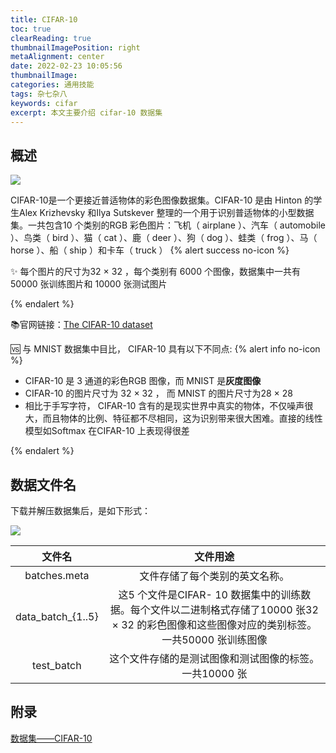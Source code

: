 ```yaml
---
title: CIFAR-10
toc: true
clearReading: true
thumbnailImagePosition: right
metaAlignment: center
date: 2022-02-23 10:05:56
thumbnailImage:
categories: 通用技能
tags: 杂七杂八
keywords: cifar
excerpt: 本文主要介绍 cifar-10 数据集
---
```

<!-- toc -->
## 概述

![](https://gitee.com/mingchaohu/blog-image/raw/master/image/dl/dataset/dl-dataset-cifar-10.png)



CIFAR-10是一个更接近普适物体的彩色图像数据集。CIFAR-10 是由 Hinton 的学生Alex Krizhevsky 和Ilya Sutskever 整理的一个用于识别普适物体的小型数据集。一共包含10 个类别的RGB 彩色图片：飞机（ airplane ）、汽车（ automobile ）、鸟类（ bird ）、猫（ cat ）、鹿（ deer ）、狗（ dog ）、蛙类（ frog ）、马（ horse ）、船（ ship ）和卡车（ truck ）
{% alert success no-icon %}

:sparkles: 每个图片的尺寸为32 × 32 ，每个类别有 6000 个图像，数据集中一共有 50000 张训练图片和 10000 张测试图片

{% endalert %}

:books:官网链接：[The CIFAR-10 dataset](http://www.cs.toronto.edu/~kriz/cifar.html)

:vs: 与 MNIST 数据集中目比， CIFAR-10 具有以下不同点:
{% alert info no-icon %}

- CIFAR-10 是 3 通道的彩色RGB 图像，而 MNIST 是**灰度图像**
- CIFAR-10 的图片尺寸为 32 × 32 ， 而 MNIST 的图片尺寸为28 × 28 
- 相比于手写字符， CIFAR-10 含有的是现实世界中真实的物体，不仅噪声很大，而且物体的比例、特征都不尽相同，这为识别带来很大困难。直接的线性模型如Softmax 在CIFAR-10 上表现得很差

{% endalert %}

## 数据文件名

下载并解压数据集后，是如下形式：

![](https://gitee.com/mingchaohu/blog-image/raw/master/image/dl/dataset/dl-dataset-cifar-datafile.png)

|      文件名       |                           文件用途                           |
| :---------------: | :----------------------------------------------------------: |
|   batches.meta    |                文件存储了每个类别的英文名称。                |
| data_batch_{1..5} | 这5 个文件是CIFAR- 10 数据集中的训练数据。每个文件以二进制格式存储了10000 张32 × 32 的彩色图像和这些图像对应的类别标签。一共50000 张训练图像 |
|    test_batch     |    这个文件存储的是测试图像和测试图像的标签。一共10000 张    |

## 附录

[数据集——CIFAR-10](https://blog.csdn.net/qq_41185868/article/details/82793025)

[使用python转换CIFAR-10]:https://blog.csdn.net/weixin_42650424/article/details/103436489?utm_medium=distribute.pc_relevant.none-task-blog-2%7Edefault%7ECTRLIST%7Edefault-1.no_search_link&depth_1-utm_source=distribute.pc_relevant.none-task-blog-2%7Edefault%7ECTRLIST%7Edefault-1.no_search_link

